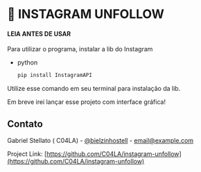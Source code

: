
# 🤳 INSTAGRAM UNFOLLOW
#### LEIA ANTES DE USAR 

Para utilizar o programa, instalar a lib do Instagram 
* python
  ```sh
  pip install InstagramAPI

  ```
Utilize esse comando em seu terminal para instalação da lib.

Em breve irei lançar esse projeto com interface gráfica!

## Contato

Gabriel Stellato ( C04LA)  - [@bielzinhostell](https://twitter.com/bielzinhostell) - email@example.com

Project Link: [https://github.com/C04LA/instagram-unfollow](https://github.com/C04LA/instagram-unfollow)
